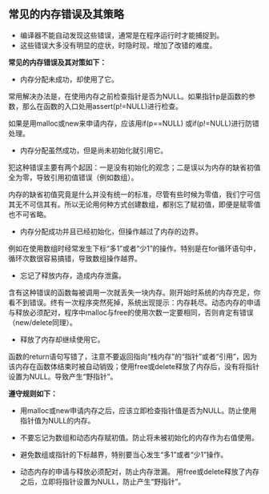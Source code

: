 ## **常见的内存错误及其策略**
- 编译器不能自动发现这些错误，通常是在程序运行时才能捕捉到。
- 这些错误大多没有明显的症状，时隐时现，增加了改错的难度。

**常见的内存错误及其对策如下：**

- 内存分配未成功，却使用了它。

常用解决办法是，在使用内存之前检查指针是否为NULL。如果指针p是函数的参数，那么在函数的入口处用assert(p!=NULL)进行检查。

如果是用malloc或new来申请内存，应该用if(p==NULL) 或if(p!=NULL)进行防错处理。
- 内存分配虽然成功，但是尚未初始化就引用它。

犯这种错误主要有两个起因：一是没有初始化的观念；二是误以为内存的缺省初值全为零，导致引用初值错误（例如数组）。

内存的缺省初值究竟是什么并没有统一的标准，尽管有些时候为零值，我们宁可信其无不可信其有。所以无论用何种方式创建数组，都别忘了赋初值，即便是赋零值也不可省略。
- 内存分配成功并且已经初始化，但操作越过了内存的边界。

例如在使用数组时经常发生下标“多1”或者“少1”的操作。特别是在for循环语句中，循环次数很容易搞错，导致数组操作越界。

- 忘记了释放内存，造成内存泄露。

含有这种错误的函数每被调用一次就丢失一块内存。刚开始时系统的内存充足，你看不到错误。终有一次程序突然死掉，系统出现提示：内存耗尽。动态内存的申请与释放必须配对，程序中malloc与free的使用次数一定要相同，否则肯定有错误（new/delete同理）。

- 释放了内存却继续使用它。

函数的return语句写错了，注意不要返回指向“栈内存”的“指针”或者“引用”，因为该内存在函数体结束时被自动销毁；使用free或delete释放了内存后，没有将指针设置为NULL。导致产生“野指针”。

**遵守规则如下：**

- 用malloc或new申请内存之后，应该立即检查指针值是否为NULL。防止使用指针值为NULL的内存。

- 不要忘记为数组和动态内存赋初值。防止将未被初始化的内存作为右值使用。


- 避免数组或指针的下标越界，特别要当心发生“多1”或者“少1”操作。


- 动态内存的申请与释放必须配对，防止内存泄漏。
用free或delete释放了内存之后，立即将指针设置为NULL，防止产生“野指针”。
